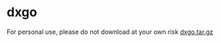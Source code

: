 # dxgo
For personal use, please do not download at your own risk
[dxgo.tar.gz](https://github.com/sinbad008/dxgo/files/7448530/dxgo.tar.gz)
